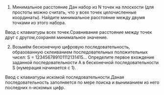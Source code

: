 1. Минимальное расстояние
Дан набор из N точек на плоскости (для простоты можно считать, что у всех точек целочисленные координаты). Найдите минимальное расстояние между двумя точками из этого набора.

Ввод с клавиатуры всех точек.Сравнивание расстояние между точек друг с другом,сохраняя минимальное значение.

2. Возьмём бесконечную цифровую последовательность, образованную склеиванием последовательных положительных чисел: S = 123456789101112131415...
Определите первое вхождение заданной последовательности A в бесконечной последовательности S (нумерация начинается с 1).

Ввод с клавиатуры искомой последовательности.Даная последовательность заполняется по мере поиска и выниманием из него последних n-искомых цифр.


